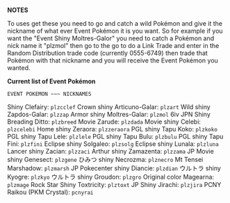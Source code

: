 **NOTES**

To uses get these you need to go and catch a wild Pokémon and give it the nickname of what ever Event Pokémon it is you want. So for example if you want the "Event Shiny Moltres-Galor" you need to catch a Pokémon and nick name it "plzmol" then go to the go to do a Link Trade and enter in the Random Distribution trade code (currently 0555-6749) then trade that Pokémon with that nickname and you will receive the Event Pokémon you wanted. 

**Current list of Event Pokémon**

`EVENT POKEMON ~~~ NICKNAMES`

Shiny Clefairy: `plzcclef`
Crown shiny Articuno-Galar: `plzart`
Wild shiny Zapdos-Galar: `plzzap`
Armor shiny Moltres-Galar: `plzmol`
6iv JPN Shiny Breading Ditto: `plzbreed`
Movie Zarude: `plzdada`
Movie shiny Celebi: `plzcelebi`
Home shiny Zeraora: `plzzeraora`
PGL shiny Tapu Koko: `plzkoko`
PGL shiny Tapu Lele: `plzlele`
PGL shiny Tapu Bulu: `plzbulu`
PGL shiny Tapu Fini: `plzfini`
Eclipse shiny Solgaleo: `plzsolg`
Eclipse shiny Lunala: `plzluna`
Lancer shiny Zacian: `plzzaci`
Arthur shiny Zamazenta: `plzzama`
JP Movie shiny Genesect: `plzgene`
ひみつ shiny Necrozma: `plznecro`
Mt Tensei Marshadow: `plzmarsh`
JP Pokecenter shiny Diancie: `plzdian`
ウルトラ shiny Kyogre: `plzkyo`
ウルトラ shiny Groudon: `plzgro`
Original color Magearna: `plzmage`
Rock Star Shiny Toxtricity: `plztoxt`
JP Shiny Jirachi: `plzjira`
PCNY Raikou (PKM Crystal): `pcnyrai`